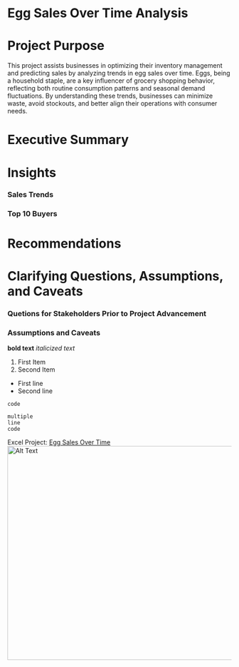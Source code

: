 # Egg Sales Over Time Analysis

# Project Purpose
This project assists businesses in optimizing their inventory management and predicting sales by analyzing trends in egg sales over time. Eggs, being a household staple, are a key influencer of grocery shopping behavior, reflecting both routine consumption patterns and seasonal demand fluctuations. By understanding these trends, businesses can minimize waste, avoid stockouts, and better align their operations with consumer needs.
# Executive Summary

# Insights
### Sales Trends
### Top 10 Buyers

# Recommendations

# Clarifying Questions, Assumptions, and Caveats
### Quetions for Stakeholders Prior to Project Advancement
### Assumptions and Caveats

**bold text**
*italicized text*

1. First Item
2. Second Item

- First line
- Second line

`code`

```
multiple
line
code
```

Excel Project: [Egg Sales Over Time](https://1drv.ms/x/c/cb9295239b7c9138/Ed4uXIDXmV1NinHKojc7b2IBXMmIoX0AnvgUPL1bgk7eog?e=TJcSxn)
<img src="https://github.com/user-attachments/assets/8ec30ae5-927e-482d-9c55-1ed3bc9a97f9" alt="Alt Text" width="1000" height="480">



